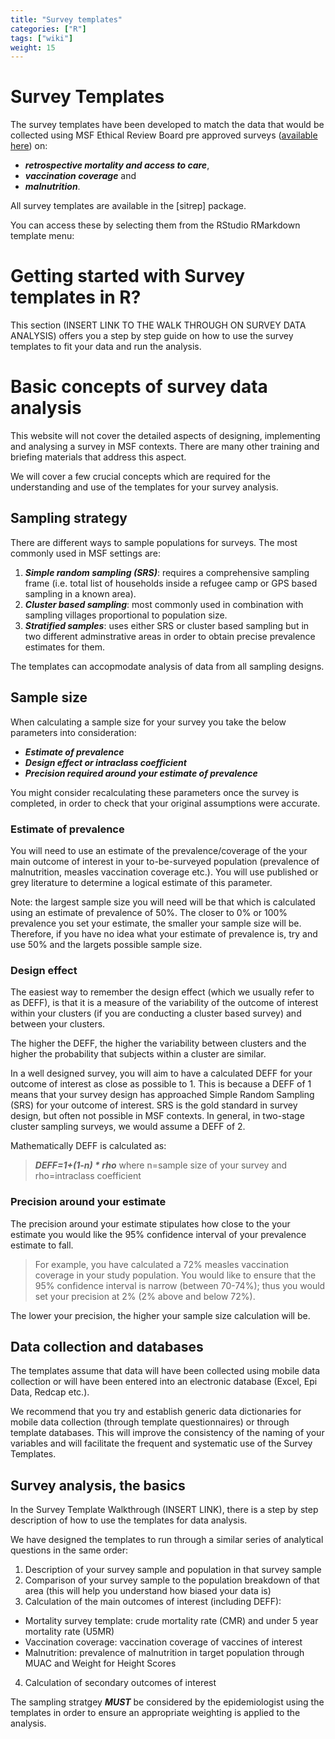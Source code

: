 ```yaml
---
title: "Survey templates"
categories: ["R"]
tags: ["wiki"]
weight: 15
---
```


# Survey Templates

The survey templates have been developed to match the data that would be collected using MSF Ethical Review Board pre approved surveys ([available here](https://fieldresearch.msf.org/handle/10144/618942)) on: 
* ***retrospective mortality and access to care***, 
* ***vaccination coverage*** and 
* ***malnutrition***. 

All survey templates are available in the [sitrep] package.

You can access these by selecting them from the RStudio RMarkdown template menu:

# Getting started with Survey templates in R?

This section (INSERT LINK TO THE WALK THROUGH ON SURVEY DATA ANALYSIS) offers you a step by step guide on how to use the survey templates to fit your data and run the analysis.

# Basic concepts of survey data analysis

This website will not cover the detailed aspects of designing, implementing and analysing a survey in MSF contexts. There are many other training and briefing materials that address this aspect.

We will cover a few crucial concepts which are required for the understanding and use of the templates for your survey analysis.

## Sampling strategy
There are different ways to sample populations for surveys. The most commonly used in MSF settings are:
1. ***Simple random sampling (SRS)***: requires a comprehensive sampling frame (i.e. total list of households inside a refugee camp or 
GPS based sampling in a known area).
2. ***Cluster based sampling***: most commonly used in combination with sampling villages proportional to population size.
3. ***Stratified samples***: uses either SRS or cluster based sampling but in two different adminstrative areas in order to obtain
precise prevalence estimates for them.

The templates can accopmodate analysis of data from all sampling designs.

## Sample size
When calculating a sample size for your survey you take the below parameters into consideration:
* ***Estimate of prevalence***
* ***Design effect or intraclass coefficient***
* ***Precision required around your estimate of prevalence*** 

You might consider recalculating these parameters once the survey is completed, in order to check that your original assumptions were accurate.

### Estimate of prevalence
You will need to use an estimate of the prevalence/coverage of the your main outcome of interest in your to-be-surveyed population (prevalence of malnutrition, measles vaccination coverage etc.). You will use published or grey literature to determine a logical estimate of this parameter.

Note: the largest sample size you will need will be that which is calculated using an estimate of prevalence of 50%. The closer to 0% or 100% prevalence you set your estimate, the smaller your sample size will be. Therefore, if you have no idea what your estimate of prevalence is, try and use 50% and the largets possible sample size.

### Design effect
The easiest way to remember the design effect (which we usually refer to as DEFF), is that it is a measure of the variability of the outcome of interest within your clusters (if you are conducting a cluster based survey) and between your clusters. 

The higher the DEFF, the higher the variability between clusters and the higher the probability that subjects within a cluster are similar.

In a well designed survey, you will aim to have a calculated DEFF for your outcome of interest as close as possible to 1. This is because a DEFF of 1 means that your survey design has approached Simple Random Sampling (SRS) for your outcome of interest. SRS is the gold standard in survey design, but often not possible in MSF contexts. In general, in two-stage cluster sampling surveys, we would assume a DEFF of 2.

Mathematically DEFF is calculated as:
> ***DEFF=1+(1-n) * rho*** 
> where n=sample size of your survey and rho=intraclass coefficient

### Precision around your estimate
The precision around your estimate stipulates how close to the your estimate you would like the 95% confidence interval of your prevalence estimate to fall.

> For example, you have calculated a 72% measles vaccination coverage in your study population. You would like to ensure that the 
> 95% confidence interval is narrow (between 70-74%); thus you would set your precision at 2% (2% above and below 72%).

The lower your precision, the higher your sample size calculation will be.

## Data collection and databases
The templates assume that data will have been collected using mobile data collection or will have been entered into an electronic database (Excel, Epi Data, Redcap etc.).

We recommend that you try and establish generic data dictionaries for mobile data collection (through template questionnaires) or through template databases. This will improve the consistency of the naming of your variables and will facilitate the frequent and systematic use of the Survey Templates.

## Survey analysis, the basics
In the Survey Template Walkthrough (INSERT LINK), there is a step by step description of how to use the templates for data analysis.

We have designed the templates to run through a similar series of analytical questions in the same order:
1. Description of your survey sample and population in that survey sample
2. Comparison of your survey sample to the population breakdown of that area (this will help you understand how biased your data is)
3. Calculation of the main outcomes of interest (including DEFF): 
  * Mortality survey template: crude mortality rate (CMR) and under 5 year mortality rate (U5MR)
  * Vaccination coverage: vaccination coverage of vaccines of interest
  * Malnutrition: prevalence of malnutrition in target population through MUAC and Weight for Height Scores
4. Calculation of secondary outcomes of interest

The sampling stratgey ***MUST*** be considered by the epidemiologist using the templates in order to ensure an appropriate weighting is applied to the analysis.

